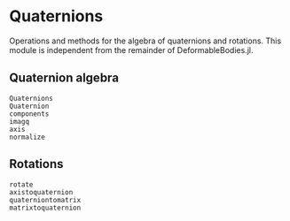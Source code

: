 # Quaternions

Operations and methods for the algebra of quaternions and rotations.
This module is independent from the remainder of DeformableBodies.jl.

## Quaternion algebra

```@docs
Quaternions
Quaternion
components
imagq
axis
normalize
```

## Rotations
```@docs
rotate
axistoquaternion
quaterniontomatrix
matrixtoquaternion
```
